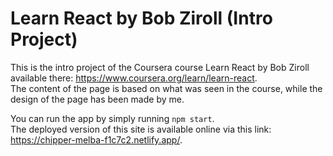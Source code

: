 # Learn React by Bob Ziroll (Intro Project)

This is the intro project of the Coursera course Learn React by Bob Ziroll available there: https://www.coursera.org/learn/learn-react.  
The content of the page is based on what was seen in the course, while the design of the page has been made by me.  

You can run the app by simply running `npm start`.  
The deployed version of this site is available online via this link: https://chipper-melba-f1c7c2.netlify.app/.   
